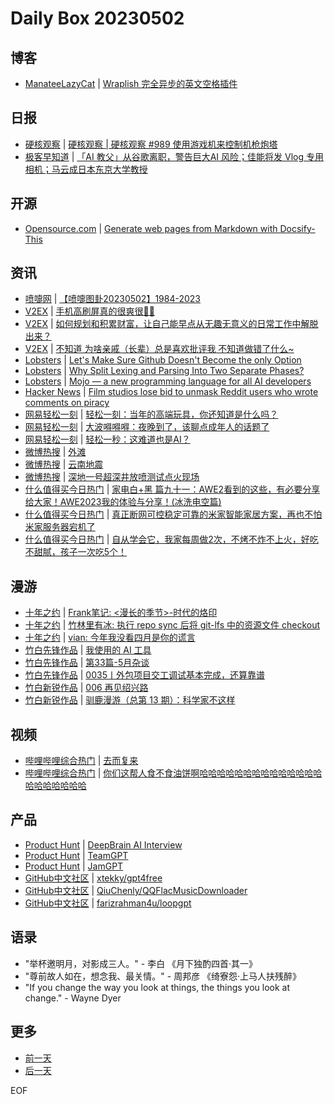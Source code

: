 # Daily Box 20230502

## 博客
- [ManateeLazyCat](https://manateelazycat.github.io/) | [Wraplish 完全异步的英文空格插件](https://manateelazycat.github.io/emacs/2023/05/02/wraplish.html)

## 日报
- [硬核观察](https://linux.cn/news/express/) | [硬核观察 | 硬核观察 #989 使用游戏机来控制机枪炮塔](https://linux.cn/article-15775-1.html?utm_source=rss&utm_medium=rss)
- [极客早知道](https://www.geekpark.net/column/74) | [「AI 教父」从谷歌离职，警告巨大AI 风险；佳能将发 Vlog 专用相机；马云成日本东京大学教授](https://www.geekpark.net/news/318500)

## 开源
- [Opensource.com](https://opensource.com/) | [Generate web pages from Markdown with Docsify-This](https://opensource.com/article/23/5/docsify-markdown-html)

## 资讯
- [喷嚏网](http://www.dapenti.com/blog/blog.asp?subjectid=70&name=xilei) | [【喷嚏图卦20230502】1984-2023](http://www.dapenti.com/blog/more.asp?name=xilei&id=171214)
- [V2EX](https://www.v2ex.com/) | [手机高刷屏真的很爽很🐂🍺](https://www.v2ex.com/t/936869)
- [V2EX](https://www.v2ex.com/) | [如何规划和积累财富，让自己能早点从无趣无意义的日常工作中解脱出来？](https://www.v2ex.com/t/936857)
- [V2EX](https://www.v2ex.com/) | [不知道 为啥亲戚（长辈）总是喜欢批评我 不知道做错了什么~](https://www.v2ex.com/t/936843)
- [Lobsters](https://lobste.rs/) | [Let's Make Sure Github Doesn't Become the only Option](https://lobste.rs/s/9etcve/let_s_make_sure_github_doesn_t_become_only)
- [Lobsters](https://lobste.rs/) | [Why Split Lexing and Parsing Into Two Separate Phases?](https://lobste.rs/s/ndkycy/why_split_lexing_parsing_into_two)
- [Lobsters](https://lobste.rs/) | [Mojo — a new programming language for all AI developers](https://lobste.rs/s/ca60r4/mojo_new_programming_language_for_all_ai)
- [Hacker News](https://news.ycombinator.com/front) | [Film studios lose bid to unmask Reddit users who wrote comments on piracy](https://news.ycombinator.com/item?id=35787080)
- [网易轻松一刻](https://m.163.com/touch/exclusive/sub/qsyk) | [轻松一刻：当年的高端玩具，你还知道是什么吗？](https://3g.163.com/news/article/I3ML2JLC000181BR.html)
- [网易轻松一刻](https://m.163.com/touch/exclusive/sub/qsyk) | [大波嘚嘚嘚：夜晚到了，该聊点成年人的话题了](https://3g.163.com/news/article/I3P23KPO000181BR.html)
- [网易轻松一刻](https://m.163.com/touch/exclusive/sub/qsyk) | [轻松一秒：这难道也是AI？](https://3g.163.com/news/article/I3OABR4O000181BT.html)
- [微博热搜](https://weibo.com/newlogin?tabtype=search) | [外滩](https://s.weibo.com/weibo?q=%23%E5%A4%96%E6%BB%A9%23)
- [微博热搜](https://weibo.com/newlogin?tabtype=search) | [云南地震](https://s.weibo.com/weibo?q=%23%E4%BA%91%E5%8D%97%E5%9C%B0%E9%9C%87%23)
- [微博热搜](https://weibo.com/newlogin?tabtype=search) | [深地一号超深井放喷测试点火现场](https://s.weibo.com/weibo?q=%23%E6%B7%B1%E5%9C%B0%E4%B8%80%E5%8F%B7%E8%B6%85%E6%B7%B1%E4%BA%95%E6%94%BE%E5%96%B7%E6%B5%8B%E8%AF%95%E7%82%B9%E7%81%AB%E7%8E%B0%E5%9C%BA%23)
- [什么值得买今日热门](https://post.smzdm.com/hot_1/) | [家电白+黑 篇九十一：AWE2看到的这些，有必要分享给大家！AWE2023我的体验与分享！(冰洗电空篇)](https://post.smzdm.com/p/aevlkgeq/)
- [什么值得买今日热门](https://post.smzdm.com/hot_1/) | [真正断网可控稳定可靠的米家智能家居方案，再也不怕米家服务器宕机了](https://post.smzdm.com/p/a7nm89vo/)
- [什么值得买今日热门](https://post.smzdm.com/hot_1/) | [自从学会它，我家每周做2次，不烤不炸不上火，好吃不甜腻，孩子一次吃5个！](https://post.smzdm.com/p/axz3gx44/)

## 漫游
- [十年之约](https://www.foreverblog.cn/feeds.html) | [Frank笔记: <漫长的季节>-时代的烙印](https://frank2019.me/archives/man-chang-de-ji-jie--shi-dai-de-luo-yin)
- [十年之约](https://www.foreverblog.cn/feeds.html) | [竹林里有冰: 执行 repo sync 后将 git-lfs 中的资源文件 checkout](https://zhul.in/2023/05/03/checkout-lfs-file-after-repo-sync/)
- [十年之约](https://www.foreverblog.cn/feeds.html) | [vian: 今年我没看四月是你的谎言](https://www.vian.top/550.html)
- [竹白先锋作品](https://www.zhubai.wiki/) | [我使用的 AI 工具](https://open.zhubai.wiki/a/l/t/z/pl/ywkhzen/2265211948654215168)
- [竹白先锋作品](https://www.zhubai.wiki/) | [第33篇-5月杂谈](https://open.zhubai.wiki/a/l/t/z/pl/tunan/2265188712138760192)
- [竹白先锋作品](https://www.zhubai.wiki/) | [0035丨外包项目交工调试基本完成，还算靠谱](https://open.zhubai.wiki/a/l/t/z/pl/chuang/2265041225449033728)
- [竹白新锐作品](https://www.zhubai.wiki/) | [006 再见绍兴路](https://open.zhubai.wiki/a/l/t/z/pl/goudanmeimei/2265174945975857152)
- [竹白新锐作品](https://www.zhubai.wiki/) | [驯鹿漫游（总第 13 期）：科学家不这样](https://open.zhubai.wiki/a/l/t/z/pl/reindeerramble/2265149839245385728)

## 视频
- [哔哩哔哩综合热门](https://www.bilibili.com/v/popular/all/) | [去而复来](https://b23.tv/BV1LP411m7j6)
- [哔哩哔哩综合热门](https://www.bilibili.com/v/popular/all/) | [你们这帮人食不食油饼啊哈哈哈哈哈哈哈哈哈哈哈哈哈哈哈哈哈哈哈哈哈](https://b23.tv/BV1PM4y1b7yt)

## 产品
- [Product Hunt](https://www.producthunt.com) | [DeepBrain AI Interview](https://www.producthunt.com/posts/deepbrain-ai-interview)
- [Product Hunt](https://www.producthunt.com) | [TeamGPT](https://www.producthunt.com/posts/teamgpt)
- [Product Hunt](https://www.producthunt.com) | [JamGPT](https://www.producthunt.com/posts/jamgpt)
- [GitHub中文社区](https://www.githubs.cn/trending) | [xtekky/gpt4free](https://github.com/xtekky/gpt4free)
- [GitHub中文社区](https://www.githubs.cn/trending) | [QiuChenly/QQFlacMusicDownloader](https://github.com/QiuChenly/QQFlacMusicDownloader)
- [GitHub中文社区](https://www.githubs.cn/trending) | [farizrahman4u/loopgpt](https://github.com/farizrahman4u/loopgpt)

## 语录
- "举杯邀明月，对影成三人。" - 李白 《月下独酌四首·其一》
- "尊前故人如在，想念我、最关情。" - 周邦彦 《绮寮怨·上马人扶残醉》
- "If you change the way you look at things, the things you look at change." - Wayne Dyer

## 更多
- [前一天](daily-box-20230501.md)
- [后一天](daily-box-20230503.md)

EOF